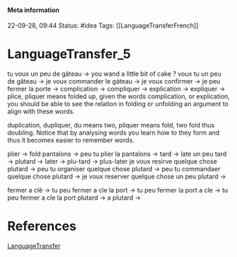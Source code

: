 #### Meta information
22-09-28, 09:44
Status: #idea
Tags: [[LanguageTransferFrench]]





# LanguageTransfer_5

tu voux un peu de gâteau -> you wand a little bit of cake ? 
voux tu un peu de gâteau -> 
je voux commander le gàteau -> 
je voux confirmer ->
je peu fermer la porte -> 
complication ->
compliquer ->
explication -> 
expliquer ->
plice, pliquer means folded up, given the words complication, or explication, you should be able to see the relation in folding or unfolding an argument to align with these words.

duplication, dupliquer, du means two, pliquer means fold, two fold thus doubling. Notice that by analysing words you learn how to they form and thus it becomes easier to remember words.

plier -> fold
pantalons ->
peu tu plier la pantalons -> 
tard -> late
un peu tard ->
plutard -> later -> plu-tard -> plus-later
je voux resirve quelque chose plutard -> 
peu tu organiser quelque chose plutard ->
peu tu commandaer quelque chose plutard -> 
je voux reserver quelque chose un peu plutard ->

fermer a clè ->
tu peu fermer a cle la port ->
tu peu fermer la port a cle -> 
tu peu fermer a cle la port plutard ->
a plutard ->








# References
[LanguageTransfer](https://www.youtube.com/watch?v=LsG_0hyr_ro&list=PLeA5t3dWTWvvZln1pJ-Ij8xOmS_3zH-4j&ab_channel=LanguageTransfer)